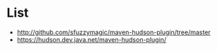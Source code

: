 # List #
  * http://github.com/sfuzzymagic/maven-hudson-plugin/tree/master
  * https://hudson.dev.java.net/maven-hudson-plugin/